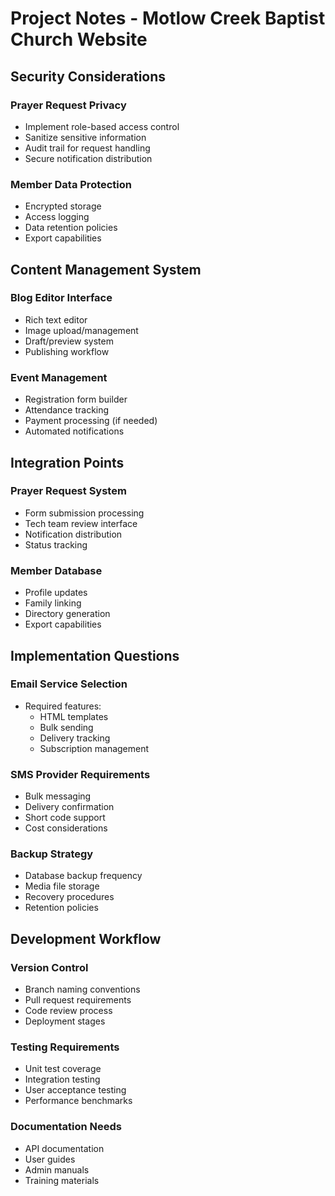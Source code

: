 # Project Notes - Motlow Creek Baptist Church Website

## Security Considerations

### Prayer Request Privacy

- Implement role-based access control
- Sanitize sensitive information
- Audit trail for request handling
- Secure notification distribution

### Member Data Protection

- Encrypted storage
- Access logging
- Data retention policies
- Export capabilities

## Content Management System

### Blog Editor Interface

- Rich text editor
- Image upload/management
- Draft/preview system
- Publishing workflow

### Event Management

- Registration form builder
- Attendance tracking
- Payment processing (if needed)
- Automated notifications

## Integration Points

### Prayer Request System

- Form submission processing
- Tech team review interface
- Notification distribution
- Status tracking

### Member Database

- Profile updates
- Family linking
- Directory generation
- Export capabilities

## Implementation Questions

### Email Service Selection

- Required features:
  - HTML templates
  - Bulk sending
  - Delivery tracking
  - Subscription management

### SMS Provider Requirements

- Bulk messaging
- Delivery confirmation
- Short code support
- Cost considerations

### Backup Strategy

- Database backup frequency
- Media file storage
- Recovery procedures
- Retention policies

## Development Workflow

### Version Control

- Branch naming conventions
- Pull request requirements
- Code review process
- Deployment stages

### Testing Requirements

- Unit test coverage
- Integration testing
- User acceptance testing
- Performance benchmarks

### Documentation Needs

- API documentation
- User guides
- Admin manuals
- Training materials
